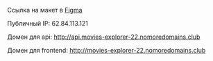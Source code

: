Ссылка на макет в [Figma](https://www.figma.com/proto/5tGlo8xmoQEpKvvr6ebG6x/Diploma-Copy?page-id=891%3A3857&node-id=932%3A2618&viewport=306%2C48%2C0.85&scaling=min-zoom)

Публичный IP: 62.84.113.121

Домен для api: http://api.movies-explorer-22.nomoredomains.club

Домен для frontend: http://movies-explorer-22.nomoredomains.club